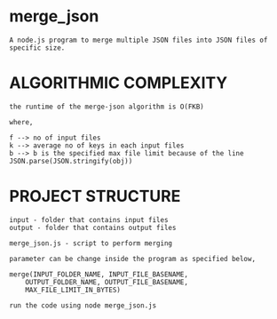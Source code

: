 # merge_json
    A node.js program to merge multiple JSON files into JSON files of specific size.

# ALGORITHMIC COMPLEXITY
    
    the runtime of the merge-json algorithm is O(FKB)

    where,

    f --> no of input files
    k --> average no of keys in each input files
    b --> b is the specified max file limit because of the line JSON.parse(JSON.stringify(obj))

# PROJECT STRUCTURE

    input - folder that contains input files
    output - folder that contains output files

    merge_json.js - script to perform merging

    parameter can be change inside the program as specified below,

    merge(INPUT_FOLDER_NAME, INPUT_FILE_BASENAME, 
        OUTPUT_FOLDER_NAME, OUTPUT_FILE_BASENAME, 
        MAX_FILE_LIMIT_IN_BYTES)

    run the code using node merge_json.js



    